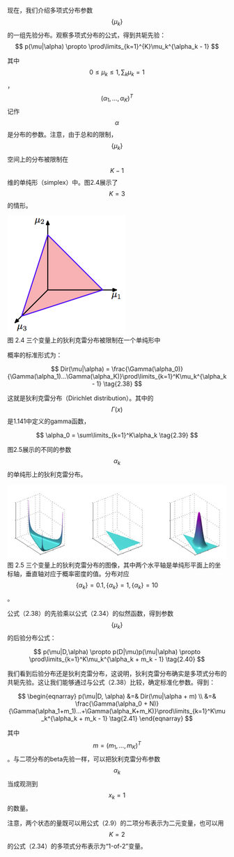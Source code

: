 现在，我们介绍多项式分布参数$$ \{\mu_k\} $$的一组先验分布。观察多项式分布的公式，得到共轭先验：    
$$
p(\mu|\alpha) \propto \prod\limits_{k=1}^{K}\mu_k^{\alpha_k - 1}
$$

其中$$ 0 \leq \mu_k \leq 1 , \sum_k\mu_k = 1 $$，$$ (\alpha_1,...,\alpha_K)^T $$记作$$ \alpha $$是分布的参数。注意，由于总和的限制，$$ \{\mu_k\} $$空间上的分布被限制在$$ K − 1 $$维的单纯形（simplex）中。图2.4展示了$$ K = 3 $$的情形。

![图 2-4](images/simplex.png)      
图 2.4 三个变量上的狄利克雷分布被限制在一个单纯形中

概率的标准形式为：

$$
Dir(\mu|\alpha) = \frac{\Gamma(\alpha_0)}{\Gamma(\alpha_1)...\Gamma(\alpha_K)}\prod\limits_{k=1}^K\mu_k^{\alpha_k - 1} \tag{2.38}
$$

这就是狄利克雷分布（Dirichlet distribution）。其中的$$ \Gamma(x) $$是1.141中定义的gamma函数，

$$
\alpha_0 = \sum\limits_{k=1}^K\alpha_k \tag{2.39}
$$

图2.5展示的不同的参数$$ \alpha_k $$的单纯形上的狄利克雷分布。

![图 2-5](images/dirichlet.png)      
图 2.5 三个变量上的狄利克雷分布的图像，其中两个水平轴是单纯形平面上的坐标轴，垂直轴对应于概率密度的值。分布对应$$ \{\alpha_k\} = 0.1, \{\alpha_k\} = 1, \{\alpha_k\} = 10 $$。 

公式（2.38）的先验乘以公式（2.34）的似然函数，得到参数$$ \{\mu_k\} $$的后验分布公式：    

$$
p(\mu|D,\alpha) \propto p(D|\mu)p(\mu|\alpha) \propto \prod\limits_{k=1}^K\mu_k^{\alpha_k + m_k - 1} \tag{2.40}
$$

我们看到后验分布还是狄利克雷分布，这说明，狄利克雷分布确实是多项式分布的共轭先验。这让我们能够通过与公式（2.38）比较，确定标准化参数。得到：

$$
\begin{eqnarray}
p(\mu|D, \alpha) &=& Dir(\mu|\alpha + m) \\
&=& \frac{\Gamma(\alpha_0 + N)}{\Gamma(\alpha_1+m_1)...+\Gamma(\alpha_K+m_K)}\prod\limits_{k=1}^K\mu_k^{\alpha_k + m_k - 1} \tag{2.41}
\end{eqnarray}
$$

其中$$ m = (m_1,...,m_K)^T $$。与二项分布的beta先验一样，可以把狄利克雷分布参数$$ \alpha_k $$当成观测到$$ x_k = 1 $$的数量。    

注意，两个状态的量既可以用公式（2.9）的二项分布表示为二元变量，也可以用$$ K = 2 $$的公式（2.34）的多项式分布表示为“1-of-2”变量。   


